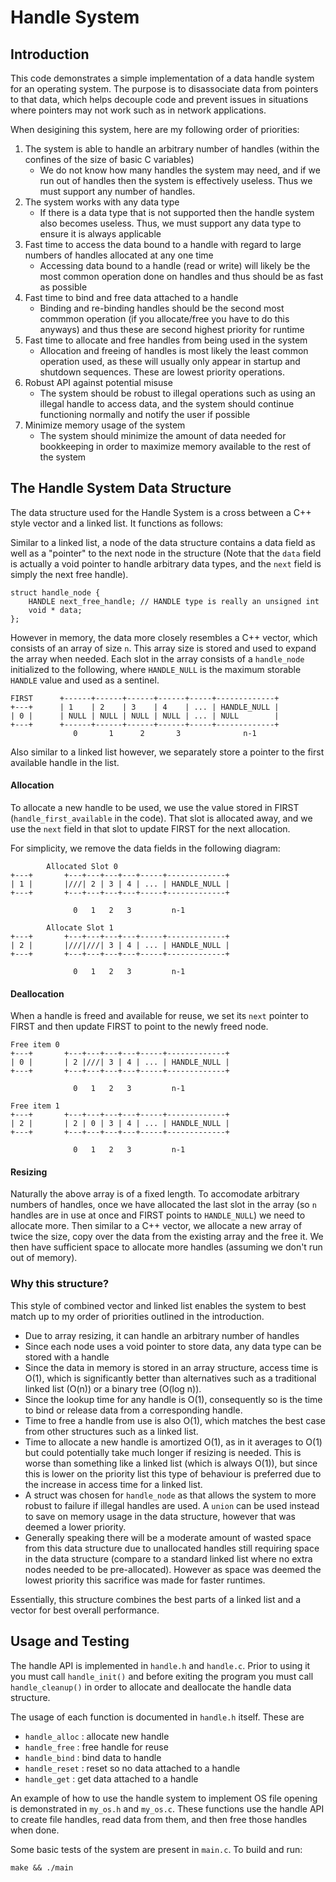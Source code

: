 # Handle System

## Introduction

This code demonstrates a simple implementation of a data handle system for an operating system. The purpose is to disassociate data from pointers to that data, which helps decouple code and prevent issues in situations where pointers may not work such as in network applications.

When desigining this system, here are my following order of priorities:
1. The system is able to handle an arbitrary number of handles (within the confines of the size of basic C variables)
   - We do not know how many handles the system may need, and if we run out of handles then the system is effectively useless. Thus we must support any number of handles.
2. The system works with any data type
   - If there is a data type that is not supported then the handle system also becomes useless. Thus, we must support any data type to ensure it is always applicable
3. Fast time to access the data bound to a handle with regard to large numbers of handles allocated at any one time
   - Accessing data bound to a handle (read or write) will likely be the most common operation done on handles and thus should be as fast as possible
4. Fast time to bind and free data attached to a handle
   - Binding and re-binding handles should be the second most commmon operation (if you allocate/free you have to do this anyways) and thus these are second highest priority for runtime
5. Fast time to allocate and free handles from being used in the system
   - Allocation and freeing of handles is most likely the least common operation used, as these will usually only appear in startup and shutdown sequences. These are lowest priority operations.
6. Robust API against potential misuse
   - The system should be robust to illegal operations such as using an illegal handle to access data, and the system should continue functioning normally and notify the user if possible
7. Minimize memory usage of the system
   - The system should minimize the amount of data needed for bookkeeping in order to maximize memory available to the rest of the system

## The Handle System Data Structure

The data structure used for the Handle System is a cross between a C++ style vector and a linked list. It functions as follows:

Similar to a linked list, a node of the data structure contains a data field as well as a "pointer" to the next node in the structure (Note that the `data` field is actually a void pointer to handle arbitrary data types, and the `next` field is simply the next free handle).
```
struct handle_node {
    HANDLE next_free_handle; // HANDLE type is really an unsigned int
    void * data;
};
```

However in memory, the data more closely resembles a C++ vector, which consists of an array of size `n`. This array size is stored and used to expand the array when needed. Each slot in the array consists of a `handle_node` initialized to the following, where `HANDLE_NULL` is the maximum storable `HANDLE` value and used as a sentinel.

```
FIRST      +------+------+------+------+-----+-------------+
+---+      | 1    | 2    | 3    | 4    | ... | HANDLE_NULL |
| 0 |      | NULL | NULL | NULL | NULL | ... | NULL        |
+---+      +------+------+------+------+-----+-------------+
              0       1      2       3              n-1
```

Also similar to a linked list however, we separately store a pointer to the first available handle in the list.

#### Allocation
To allocate a new handle to be used, we use the value stored in FIRST (`handle_first_available` in the code). That slot is allocated away, and we use the `next` field in that slot to update FIRST for the next allocation.

For simplicity, we remove the data fields in the following diagram:

```
        Allocated Slot 0
+---+       +---+---+---+---+-----+-------------+
| 1 |       |///| 2 | 3 | 4 | ... | HANDLE_NULL |
+---+       +---+---+---+---+-----+-------------+

              0   1   2   3         n-1

        Allocate Slot 1
+---+       +---+---+---+---+-----+-------------+
| 2 |       |///|///| 3 | 4 | ... | HANDLE_NULL |
+---+       +---+---+---+---+-----+-------------+

              0   1   2   3         n-1
```

#### Deallocation
When a handle is freed and available for reuse, we set its `next` pointer to FIRST and then update FIRST to point to the newly freed node.

```
Free item 0
+---+       +---+---+---+---+-----+-------------+
| 0 |       | 2 |///| 3 | 4 | ... | HANDLE_NULL |
+---+       +---+---+---+---+-----+-------------+

              0   1   2   3         n-1

Free item 1
+---+       +---+---+---+---+-----+-------------+
| 2 |       | 2 | 0 | 3 | 4 | ... | HANDLE_NULL |
+---+       +---+---+---+---+-----+-------------+

              0   1   2   3         n-1
```

#### Resizing
Naturally the above array is of a fixed length. To accomodate arbitrary numbers of handles, once we have allocated the last slot in the array (so `n` handles are in use at once and FIRST points to `HANDLE_NULL`) we need to allocate more. Then similar to a C++ vector, we allocate a new array of twice the size, copy over the data from the existing array and the free it. We then have sufficient space to allocate more handles (assuming we don't run out of memory).

### Why this structure?

This style of combined vector and linked list enables the system to best match up to my order of priorities outlined in the introduction. 

- Due to array resizing, it can handle an arbitrary number of handles
- Since each node uses a void pointer to store data, any data type can be stored with a handle
- Since the data in memory is stored in an array structure, access time is O(1), which is significantly better than alternatives such as a traditional linked list (O(n)) or a binary tree (O(log n)).
- Since the lookup time for any handle is O(1), consequently so is the time to bind or release data from a corresponding handle.
- Time to free a handle from use is also O(1), which matches the best case from other structures such as a linked list.
- Time to allocate a new handle is amortized O(1), as in it averages to O(1) but could potentially take much longer if resizing is needed. This is worse than something like a linked list (which is always O(1)), but since this is lower on the priority list this type of behaviour is preferred due to the increase in access time for a linked list.
-  A struct was chosen for `handle_node` as that allows the system to more robust to failure if illegal handles are used. A `union` can be used instead to save on memory usage in the data structure, however that was deemed a lower priority.
-  Generally speaking there will be a moderate amount of wasted space from this data structure due to unallocated handles still requiring space in the data structure (compare to a standard linked list where no extra nodes needed to be pre-allocated). However as space was deemed the lowest priority this sacrifice was made for faster runtimes.

Essentially, this structure combines the best parts of a linked list and a vector for best overall performance.

## Usage and Testing

The handle API is implemented in `handle.h` and `handle.c`. Prior to using it you must call  `handle_init()` and before exiting the program you must call `handle_cleanup()` in order to allocate and deallocate the handle data structure.

The usage of each function is documented in `handle.h` itself. These are
- `handle_alloc` : allocate new handle
- `handle_free` : free handle for reuse
- `handle_bind` : bind data to handle
- `handle_reset` : reset so no data attached to a handle
- `handle_get` : get data attached to a handle

An example of how to use the handle system to implement OS file opening is demonstrated in `my_os.h` and `my_os.c`. These functions use the handle API to create file handles, read data from them, and then free those handles when done.

Some basic tests of the system are present in `main.c`. To build and run:

```
make && ./main
```

